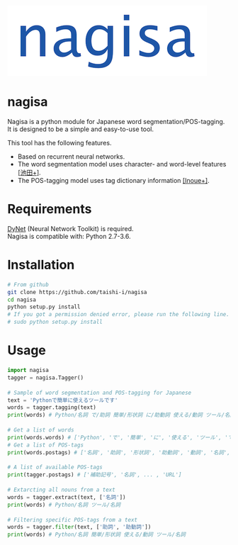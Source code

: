 ![Alt text](/nagisa/data/nagisa_image.jpg 'An image of title')

# nagisa

Nagisa is a python module for Japanese word segmentation/POS-tagging.  
It is designed to be a simple and easy-to-use tool.  

This tool has the following features.
- Based on recurrent neural networks. 
- The word segmentation model uses character- and word-level features [[池田+]](http://www.anlp.jp/proceedings/annual_meeting/2017/pdf_dir/B6-2.pdf).
- The POS-tagging model uses tag dictionary information [[Inoue+]](http://www.aclweb.org/anthology/K17-1042).

Requirements
========
[DyNet](https://github.com/clab/dynet) (Neural Network Toolkit) is required.  
Nagisa is compatible with: Python 2.7-3.6.

Installation
========

```bash
# From github
git clone https://github.com/taishi-i/nagisa
cd nagisa
python setup.py install
# If you got a permission denied error, please run the following line.
# sudo python setup.py install
```


Usage
====

```python
import nagisa
tagger = nagisa.Tagger()

# Sample of word segmentation and POS-tagging for Japanese
text = 'Pythonで簡単に使えるツールです'
words = tagger.tagging(text)
print(words) # Python/名詞 で/助詞 簡単/形状詞 に/助動詞 使える/動詞 ツール/名詞 です/助動詞

# Get a list of words
print(words.words) # ['Python', 'で', '簡単', 'に', '使える', 'ツール', 'です']
# Get a list of POS-tags
print(words.postags) # ['名詞', '助詞', '形状詞', '助動詞', '動詞', '名詞', '助動詞']

# A list of available POS-tags
print(tagger.postags) # ['補助記号', '名詞', ... , 'URL']

# Extarcting all nouns from a text
words = tagger.extract(text, ['名詞'])
print(words) # Python/名詞 ツール/名詞

# Filtering specific POS-tags from a text
words = tagger.filter(text, ['助詞', '助動詞'])
print(words) # Python/名詞 簡単/形状詞 使える/動詞 ツール/名詞
```
